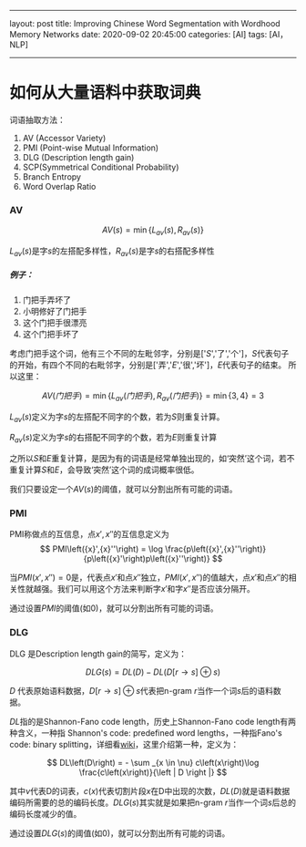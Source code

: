
---

layout: post
title:  Improving Chinese Word Segmentation with Wordhood Memory Networks
date:   2020-09-02 20:45:00
categories: [AI]
tags: [AI， NLP]

---

# 如何从大量语料中获取词典
词语抽取方法：
1. AV (Accessor Variety)
2. PMI (Point-wise Mutual Information)
3. DLG (Description length gain)
4. SCP(Symmetrical Conditional Probability)
5. Branch Entropy
6. Word Overlap Ratio

### AV

$$
AV\left(s\right) = \min\left \{ L_{av}\left(s\right),R_{av}\left(s\right)\right \}
$$

$L_{av}\left(s\right)$是字$s$的左搭配多样性，$R_{av}\left(s\right)$是字$s$的右搭配多样性

##### 例子：
1. 门把手弄坏了
2. 小明修好了门把手
3. 这个门把手很漂亮
4. 这个门把手坏了

考虑门把手这个词，他有三个不同的左毗邻字，分别是['$S$','了','个']，$S$代表句子的开始，有四个不同的右毗邻字，分别是['弄','$E$','很','坏']，$E$代表句子的结束。
所以这里：

$$
AV\left(门把手\right) = \min\left \{ L_{av}\left(门把手\right),R_{av}\left(门把手\right)\right \}=\min\left \{ 3,4\right \}=3
$$

$L_{av}\left(s\right)$定义为字$s$的左搭配不同字的个数，若为$S$则重复计算。

$R_{av}\left(s\right)$定义为字$s$的右搭配不同字的个数，若为$E$则重复计算

之所以$S$和$E$重复计算，是因为有的词语是经常单独出现的，如‘突然’这个词，若不重复计算$S$和$E$，会导致‘突然’这个词的成词概率很低。

我们只要设定一个$AV\left(s\right)$的阈值，就可以分割出所有可能的词语。


### PMI

PMI称做点的互信息，点${x}',{x}''$的互信息定义为
$$
PMI\left({x}',{x}''\right) = \log \frac{p\left({x}',{x}''\right)}{p\left({x}'\right)p\left({x}''\right)}
$$

当$PMI\left({x}',{x}''\right)=0$是，代表点${x}'$和点${x}''$独立，$PMI\left({x}',{x}''\right)$的值越大，点${x}'$和点${x}''$的相关性就越强。我们可以用这个方法来判断字${x}'$和字${x}''$是否应该分隔开。

通过设置$PMI$的阈值(如$0$)，就可以分割出所有可能的词语。

### DLG
DLG 是Description length gain的简写，定义为：

$$
DLG\left(s\right) = DL\left(D\right)-DL\left(D\left [r\rightarrow s\right ]\oplus s\right)
$$

$D$ 代表原始语料数据，$D\left [r\rightarrow s\right ]\oplus s$代表把n-gram $r$当作一个词$s$后的语料数据。

$DL$指的是Shannon-Fano code length，历史上Shannon-Fano code length有两种含义，一种指 Shannon's code: predefined word lengths，一种指Fano's code: binary splitting，详细看[wiki](https://en.wikipedia.org/wiki/Shannon%25E2%2580%2593Fano_coding)，这里介绍第一种，定义为：

$$
DL\left(D\right) = - \sum _{x \in \nu} c\left(x\right)\log \frac{c\left(x\right)}{\left | D \right |}
$$

其中$\nu$代表D的词表，$c\left(x\right)$代表切割片段$x$在D中出现的次数，$DL\left(D\right)$就是语料数据编码所需要的总的编码长度。$DLG\left(s\right)$其实就是如果把n-gram $r$当作一个词$s$后总的编码长度减少的值。

通过设置$DLG\left(s\right)$的阈值(如$0$)，就可以分割出所有可能的词语。